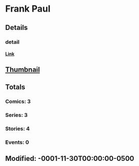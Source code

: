 # Frank  Paul 
## Details
### detail
#### [Link](http://marvel.com/comics/creators/1435/frank_paul?utm_campaign=apiRef&utm_source=225578a89fc76f3d20fbffda5d17a88d)
## [Thumbnail](http://i.annihil.us/u/prod/marvel/i/mg/c/20/4bc46b608ece1.jpg)
## Totals
### Comics: 3
### Series: 3
### Stories: 4
### Events: 0
## Modified: -0001-11-30T00:00:00-0500